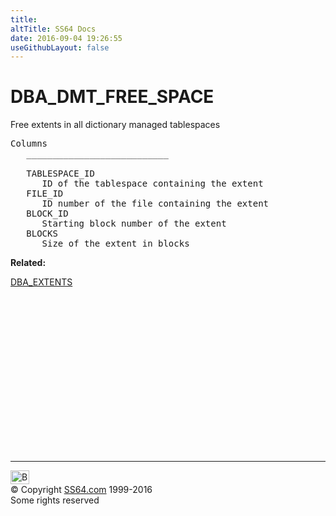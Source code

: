 ```yaml
---
title:
altTitle: SS64 Docs
date: 2016-09-04 19:26:55
useGithubLayout: false
---
```

<!-- #BeginLibraryItem "/Library/head_orad.lbi" --><!-- #EndLibraryItem --><h1>DBA_DMT_FREE_SPACE </h1><p> Free extents in all dictionary managed tablespaces </p> 
 
<pre>Columns
   ___________________________
 
   TABLESPACE_ID
      ID of the tablespace containing the extent
   FILE_ID
      ID number of the file containing the extent
   BLOCK_ID
      Starting block number of the extent
   BLOCKS
      Size of the extent in blocks</pre>
<p><b>Related:</b></p>
<p><a href="DBA_EXTENTS.html">DBA_EXTENTS</a></p><!-- #BeginLibraryItem "/Library/foot_orad.lbi" --><p>
<!-- oracle-footer -->
<ins class="adsbygoogle" style="display:inline-block;width:300px;height:250px" data-ad-client="ca-pub-6140977852749469" data-ad-slot="4275490898"></ins>
<script>
(adsbygoogle = window.adsbygoogle || []).push({});
</script></p>
<hr>
<div id="bl" class="footer"><a href="DBA_DMT_FREE_SPACE.html#"><img src="../images/top.png" width="30" height="22" alt="Back to the Top"></a></div>
<div id="br" class="footer, tagline">© Copyright <a href="../index.html">SS64.com</a> 1999-2016<br>
Some rights reserved</div>
<!-- #EndLibraryItem -->

